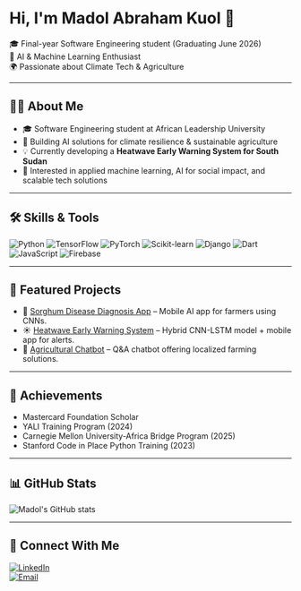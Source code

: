 # Hi, I'm Madol Abraham Kuol 👋  
🎓 Final-year Software Engineering student (Graduating June 2026)  
🤖 AI & Machine Learning Enthusiast  
🌍 Passionate about Climate Tech & Agriculture  

---

## 👨‍💻 About Me
- 🎓 Software Engineering student at African Leadership University  
- 🔬 Building AI solutions for climate resilience & sustainable agriculture  
- 💡 Currently developing a **Heatwave Early Warning System for South Sudan**  
- 🚀 Interested in applied machine learning, AI for social impact, and scalable tech solutions  

---

## 🛠️ Skills & Tools
![Python](https://img.shields.io/badge/-Python-3776AB?logo=python&logoColor=white&style=for-the-badge)
![TensorFlow](https://img.shields.io/badge/-TensorFlow-FF6F00?logo=tensorflow&logoColor=white&style=for-the-badge)
![PyTorch](https://img.shields.io/badge/-PyTorch-EE4C2C?logo=pytorch&logoColor=white&style=for-the-badge)
![Scikit-learn](https://img.shields.io/badge/-Scikit%20Learn-F7931E?logo=scikitlearn&logoColor=white&style=for-the-badge)
![Django](https://img.shields.io/badge/-Django-092E20?logo=django&logoColor=white&style=for-the-badge)
![Dart](https://img.shields.io/badge/-Dart-0175C2?logo=dart&logoColor=white&style=for-the-badge)
![JavaScript](https://img.shields.io/badge/-JavaScript-F7DF1E?logo=javascript&logoColor=black&style=for-the-badge)
![Firebase](https://img.shields.io/badge/-Firebase-FFCA28?logo=firebase&logoColor=black&style=for-the-badge)

---

## 🌟 Featured Projects
- 🌾 [Sorghum Disease Diagnosis App](https://github.com/yourusername/sorghum-disease-app) – Mobile AI app for farmers using CNNs.  
- ☀️ [Heatwave Early Warning System](https://github.com/yourusername/heatwave-forecast) – Hybrid CNN-LSTM model + mobile app for alerts.  
- 🤖 [Agricultural Chatbot](https://github.com/yourusername/agri-chatbot) – Q&A chatbot offering localized farming solutions.  

---

## 🏅 Achievements
- Mastercard Foundation Scholar  
- YALI Training Program (2024)  
- Carnegie Mellon University-Africa Bridge Program (2025)  
- Stanford Code in Place Python Training (2023)  

---

## 📊 GitHub Stats
![Madol's GitHub stats](https://github-readme-stats.vercel.app/api?username=madol-abraham&show_icons=true&theme=radical)

---

## 🤝 Connect With Me
[![LinkedIn](https://img.shields.io/badge/LinkedIn-blue?logo=linkedin&logoColor=white&style=for-the-badge)](https://linkedin.com/in/yourprofile)  
[![Email](https://img.shields.io/badge/Email-D14836?logo=gmail&logoColor=white&style=for-the-badge)](mailto:your@email.com)
